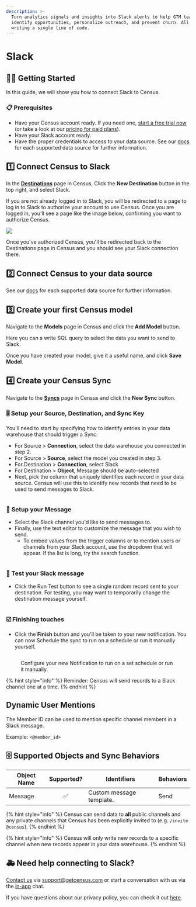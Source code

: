 ```yaml
---
description: >-
  Turn analytics signals and insights into Slack alerts to help GTM teams
  identify opportunities, personalize outreach, and prevent churn. All without
  writing a single line of code.
---
```


# Slack

## 🏃‍♀️ Getting Started

‌In this guide, we will show you how to connect Slack to Census.

### 📋 Prerequisites

* Have your Census account ready. If you need one, [start a free trial now](https://app.getcensus.com/) (or take a look at our [pricing for paid plans](https://www.getcensus.com/pricing)).
* Have your Slack account ready.
* Have the proper credentials to access to your data source. See our [docs](broken-reference/) for each supported data source for further information.

## 1️⃣ Connect Census to Slack

In the [**Destinations**](https://app.getcensus.com/destinations) page in Census, Click the **New Destination** button in the top right, and select Slack.

If you are not already logged in to Slack, you will be redirected to a page to log in to Slack to authorize your account to use Census. Once you are logged in, you'll see a page like the image below, confirming you want to authorize Census.

![](<../.gitbook/assets/Screen Shot 2021-09-13 at 9.39.16 AM.png>)

Once you've authorized Census, you'll be redirected back to the Destinations page in Census and you should see your Slack connection there.

## 2️⃣ Connect Census to your data source

See our [docs](broken-reference/) for each supported data source for further information.

## 3️⃣ Create your first Census model

Navigate to the **Models** page in Census and click the **Add Model** button.

Here you can a write SQL query to select the data you want to send to Slack.

Once you have created your model, give it a useful name, and click **Save Model**.

## 4️⃣ Create your Census Sync

Navigate to the [**Syncs**](https://app.getcensus.com/syncs) page in Census and click the **New Sync** button.

### 🎚 Setup your Source, Destination, and Sync Key

You'll need to start by specifying how to identify entries in your data warehouse that should trigger a Sync:

* For Source > **Connection**, select the data warehouse you connected in step 2.
* For Source > **Source**, select the model you created in step 3.
* For Destination > **Connection**, select Slack
* For Destination > **Object**, Message should be auto-selected
* Next, pick the column that uniquely identifies each record in your data source. Census will use this to identify new records that need to be used to send messages to Slack.

<figure><img src="../.gitbook/assets/Screenshot 2023-06-21 at 2.53.41 PM.png" alt=""><figcaption></figcaption></figure>

### 💬 **Setup your Message**

* Select the Slack channel you'd like to send messages to.
* Finally, use the text editor to customize the message that you wish to send.
  * To embed values from the trigger columns or to mention users or channels from your Slack account, use the dropdown that will appear. If the list is long, try the search function.

<figure><img src="../.gitbook/assets/Screenshot 2023-06-21 at 2.56.10 PM.png" alt=""><figcaption></figcaption></figure>

### 🧪 Test your Slack message

* Click the Run Test button to see a single random record sent to your destination. For testing, you may want to temporarily change the destination message yourself.

<figure><img src="../.gitbook/assets/Screenshot 2023-06-21 at 3.16.57 PM.png" alt=""><figcaption></figcaption></figure>

### ☑️ Finishing touches

* Click the **Finish** button and you'll be taken to your new notification. You can now Schedule the sync to run on a schedule or run it manually yourself.

<figure><img src="../.gitbook/assets/CleanShot 2022-10-11 at 11.02.21@2x.png" alt=""><figcaption><p>Configure your new Notification to run on a set schedule or run it manually.</p></figcaption></figure>

{% hint style="info" %}
Reminder: Census will send records to a Slack channel one at a time.
{% endhint %}

## Dynamic User Mentions

The Member ID can be used to mention specific channel members in a Slack message.&#x20;

Example: `<@member_id>`

## 🗄️ Supported Objects and Sync Behaviors

| **Object Name** | **Supported?** | **Identifiers**          | **Behaviors** |
|-----------------|:--------------:|--------------------------|---------------|
| Message         |       ✅        | Custom message template. | Send          |

{% hint style="info" %}
Census can send data to **all** public channels and any private channels that Census has been explicitly invited to (e.g. `/invite @census`).
{% endhint %}

{% hint style="info" %}
Census will only write new records to a specific channel when new records appear in your data warehouse.
{% endhint %}

## 🚑 Need help connecting to Slack?

[Contact us](mailto:support@getcensus.com) via support@getcensus.com or start a conversation with us via the [in-app](https://app.getcensus.com) chat.

If you have questions about our privacy policy, you can check it out [here](https://www.getcensus.com/legal/privacy-policy).
